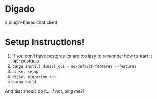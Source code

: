 # Digado
a plugin-based chat client

# Setup instructions!
1. If you don't have postgres (or are too lazy to remember how to start it up):
[postgres]
2. `cargo install diesel_cli --no-default-features --features`
3. `diesel setup`
4. `diesel migration run`
5. `cargo build`

And that should do it... If not, ping me?!

[postgres]: https://www.postgresql.org/docs/10/static/install-short.html
